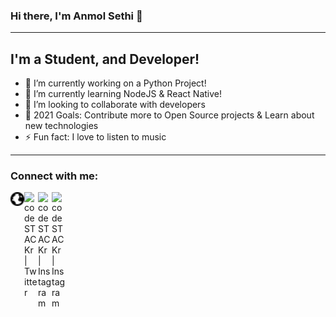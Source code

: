 ### Hi there, I'm Anmol Sethi 👋

---

## I'm a Student, and Developer!

- 🔭 I’m currently working on a Python Project!
- 🌱 I’m currently learning NodeJS & React Native!
- 👯 I’m looking to collaborate with developers
- 🥅 2021 Goals: Contribute more to Open Source projects & Learn about new technologies
- ⚡ Fun fact: I love to listen to music

---

### Connect with me:

[<img align="left" alt="Website" width="22px" src="https://raw.githubusercontent.com/iconic/open-iconic/master/svg/globe.svg" />][website]
[<img align="left" alt="codeSTACKr | Twitter" width="22px" src="https://cdn.jsdelivr.net/npm/simple-icons@v3/icons/twitter.svg" />][twitter]
[<img align="left" alt="codeSTACKr | Instagram" width="22px" src="https://cdn.jsdelivr.net/npm/simple-icons@v3/icons/instagram.svg"/>][instagram]
[<img align="left" alt="codeSTACKr | Instagram" width="22px" src="https://cdn.jsdelivr.net/npm/simple-icons@v3/icons/facebook.svg"/>][facebook]

[website]: https://anmolsethi01.blogspot.com/
[twitter]: https://twitter.com/AnmolSethi01
[instagram]: https://instagram.com/anmolsethi.01
[facebook]: https://facebook.com/Anmol.Sethi.01